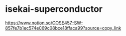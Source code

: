 # isekai-superconductor

https://www.notion.so/COSE457-SW-857fe7b1ec574e069c08bce18ffaca99?source=copy_link
